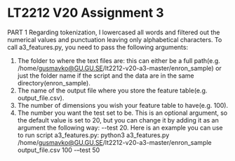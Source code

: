 # LT2212 V20 Assignment 3


PART 1
Regarding tokenization, I lowercased all words and filtered out the numerical values and punctuation leaving only alphabetical characters. 
To call a3_features.py, you need to pass the following arguments:
1)	The folder to where the text files are: this can either be a full path(e.g. /home/gusmavko@GU.GU.SE/lt2212-v20-a3-master/enron_sample) or just the folder name if the script and the data are in the same directory(enron_sample).
2)	The name of the output file where you store the feature table(e.g. output_file.csv).
3)	The number of dimensions you wish your feature table to have(e.g. 100).
4)	The number you want the test set to be. This is an optional argument, so the default value is set to 20, but you can change it by adding it as an argument the following way: --test 20.
Here is an example you can use to run script a3_features.py:
python3 a3_features.py /home/gusmavko@GU.GU.SE/lt2212-v20-a3-master/enron_sample output_file.csv 100 -–test 50

